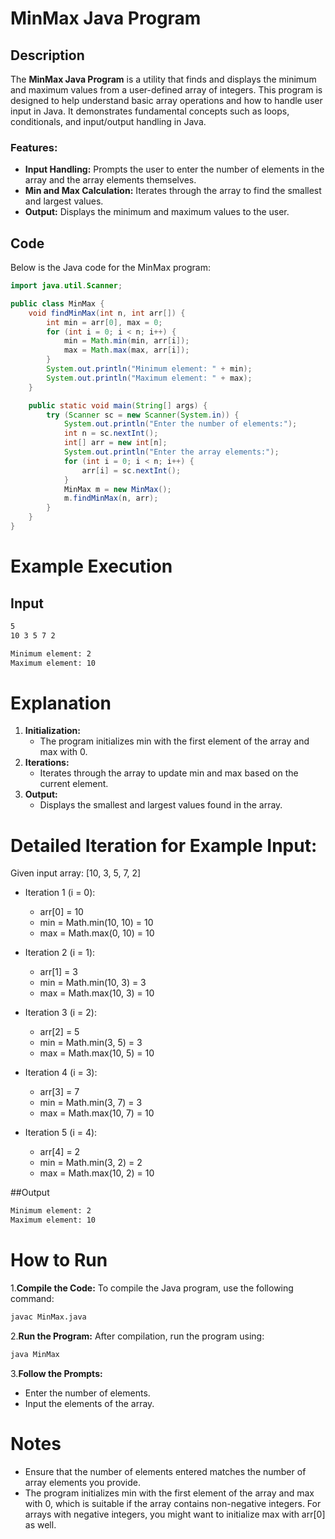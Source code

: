 # MinMax Java Program

## Description

The **MinMax Java Program** is a utility that finds and displays the minimum and maximum values from a user-defined array of integers. 
This program is designed to help understand basic array operations and how to handle user input in Java. 
It demonstrates fundamental concepts such as loops, conditionals, and input/output handling in Java.

### **Features:**

- **Input Handling:** Prompts the user to enter the number of elements in the array and the array elements themselves.
- **Min and Max Calculation:** Iterates through the array to find the smallest and largest values.
- **Output:** Displays the minimum and maximum values to the user.

## Code

Below is the Java code for the MinMax program:

```java
import java.util.Scanner;

public class MinMax {
    void findMinMax(int n, int arr[]) {
        int min = arr[0], max = 0;
        for (int i = 0; i < n; i++) {
            min = Math.min(min, arr[i]);
            max = Math.max(max, arr[i]);
        }
        System.out.println("Minimum element: " + min);
        System.out.println("Maximum element: " + max);
    }

    public static void main(String[] args) {
        try (Scanner sc = new Scanner(System.in)) {
            System.out.println("Enter the number of elements:");
            int n = sc.nextInt();
            int[] arr = new int[n];
            System.out.println("Enter the array elements:");
            for (int i = 0; i < n; i++) {
                arr[i] = sc.nextInt();
            }
            MinMax m = new MinMax();
            m.findMinMax(n, arr);
        }
    }
}
```

# Example Execution
## Input

```bash
5
10 3 5 7 2
```

```bash
Minimum element: 2
Maximum element: 10
```

# Explanation

1. **Initialization:**
   - The program initializes min with the first element of the array and max with 0.
2. **Iterations:**
   - Iterates through the array to update min and max based on the current element.
3. **Output:**
   - Displays the smallest and largest values found in the array.

# Detailed Iteration for Example Input:

Given input array: [10, 3, 5, 7, 2]

- Iteration 1 (i = 0):
  - arr[0] = 10
  - min = Math.min(10, 10) = 10
  - max = Math.max(0, 10) = 10

- Iteration 2 (i = 1):
  - arr[1] = 3
  - min = Math.min(10, 3) = 3
  - max = Math.max(10, 3) = 10

- Iteration 3 (i = 2):
  - arr[2] = 5
  - min = Math.min(3, 5) = 3
  - max = Math.max(10, 5) = 10

- Iteration 4 (i = 3):
  - arr[3] = 7
  - min = Math.min(3, 7) = 3
  - max = Math.max(10, 7) = 10

- Iteration 5 (i = 4):
  - arr[4] = 2
  - min = Math.min(3, 2) = 2
  - max = Math.max(10, 2) = 10


##Output
```bash
Minimum element: 2
Maximum element: 10
```
# How to Run

1.**Compile the Code:**
To compile the Java program, use the following command:
```bash
javac MinMax.java
```
2.**Run the Program:**
After compilation, run the program using:
```bash
java MinMax
```
3.**Follow the Prompts:**
- Enter the number of elements.
- Input the elements of the array.

# Notes

- Ensure that the number of elements entered matches the number of array elements you provide.
- The program initializes min with the first element of the array and max with 0, which is suitable if the array contains non-negative integers. 
  For arrays with negative integers, you might want to initialize max with arr[0] as well.
